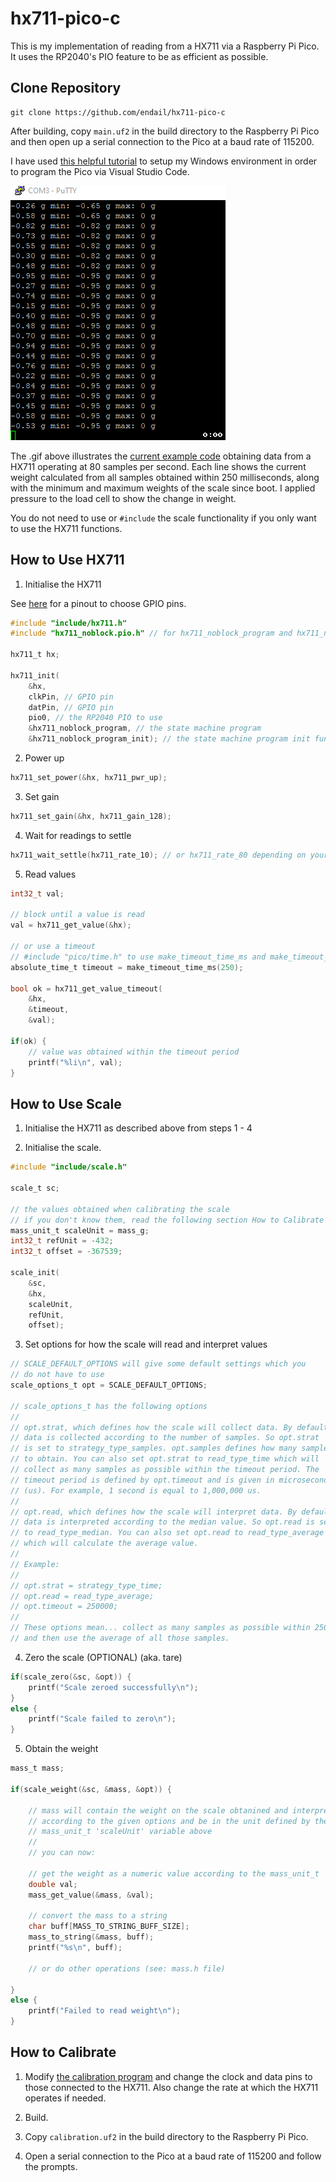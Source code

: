 # hx711-pico-c

This is my implementation of reading from a HX711 via a Raspberry Pi Pico. It uses the RP2040's PIO feature to be as efficient as possible.

## Clone Repository
```console
git clone https://github.com/endail/hx711-pico-c
```

After building, copy `main.uf2` in the build directory to the Raspberry Pi Pico and then open up a serial connection to the Pico at a baud rate of 115200.

I have used [this helpful tutorial](https://paulbupejr.com/raspberry-pi-pico-windows-development/) to setup my Windows environment in order to program the Pico via Visual Studio Code.

![resources/hx711_serialout.gif](resources/hx711_serialout.gif)

The .gif above illustrates the [current example code](main.c) obtaining data from a HX711 operating at 80 samples per second. Each line shows the current weight calculated from all samples obtained within 250 milliseconds, along with the minimum and maximum weights of the scale since boot. I applied pressure to the load cell to show the change in weight.

You do not need to use or `#include` the scale functionality if you only want to use the HX711 functions.

## How to Use HX711

1. Initialise the HX711

See [here](https://learn.adafruit.com/assets/99339) for a pinout to choose GPIO pins.

```c
#include "include/hx711.h"
#include "hx711_noblock.pio.h" // for hx711_noblock_program and hx711_noblock_program_init

hx711_t hx;

hx711_init(
    &hx,
    clkPin, // GPIO pin
    datPin, // GPIO pin
    pio0, // the RP2040 PIO to use
    &hx711_noblock_program, // the state machine program
    &hx711_noblock_program_init); // the state machine program init function
```

2. Power up

```c
hx711_set_power(&hx, hx711_pwr_up);
```

3. Set gain

```c
hx711_set_gain(&hx, hx711_gain_128);
```

4. Wait for readings to settle

```c
hx711_wait_settle(hx711_rate_10); // or hx711_rate_80 depending on your chip's config
```

5. Read values

```c
int32_t val;

// block until a value is read
val = hx711_get_value(&hx);

// or use a timeout
// #include "pico/time.h" to use make_timeout_time_ms and make_timeout_time_us functions
absolute_time_t timeout = make_timeout_time_ms(250);

bool ok = hx711_get_value_timeout(
    &hx,
    &timeout,
    &val);

if(ok) {
    // value was obtained within the timeout period
    printf("%li\n", val);
}
```

## How to Use Scale

1. Initialise the HX711 as described above from steps 1 - 4

2. Initialise the scale.

```c
#include "include/scale.h"

scale_t sc;

// the values obtained when calibrating the scale
// if you don't know them, read the following section How to Calibrate
mass_unit_t scaleUnit = mass_g;
int32_t refUnit = -432;
int32_t offset = -367539;

scale_init(
    &sc,
    &hx,
    scaleUnit,
    refUnit,
    offset);
```

3. Set options for how the scale will read and interpret values

```c
// SCALE_DEFAULT_OPTIONS will give some default settings which you
// do not have to use
scale_options_t opt = SCALE_DEFAULT_OPTIONS;

// scale_options_t has the following options
//
// opt.strat, which defines how the scale will collect data. By default,
// data is collected according to the number of samples. So opt.strat
// is set to strategy_type_samples. opt.samples defines how many samples
// to obtain. You can also set opt.strat to read_type_time which will
// collect as many samples as possible within the timeout period. The
// timeout period is defined by opt.timeout and is given in microseconds
// (us). For example, 1 second is equal to 1,000,000 us.
//
// opt.read, which defines how the scale will interpret data. By default,
// data is interpreted according to the median value. So opt.read is set
// to read_type_median. You can also set opt.read to read_type_average
// which will calculate the average value.
//
// Example:
//
// opt.strat = strategy_type_time;
// opt.read = read_type_average;
// opt.timeout = 250000;
//
// These options mean... collect as many samples as possible within 250ms
// and then use the average of all those samples.
```

4. Zero the scale (OPTIONAL) (aka. tare)

```c
if(scale_zero(&sc, &opt)) {
    printf("Scale zeroed successfully\n");
}
else {
    printf("Scale failed to zero\n");
}
```

5. Obtain the weight

```c
mass_t mass;

if(scale_weight(&sc, &mass, &opt)) {

    // mass will contain the weight on the scale obtanined and interpreted
    // according to the given options and be in the unit defined by the
    // mass_unit_t 'scaleUnit' variable above
    //
    // you can now:

    // get the weight as a numeric value according to the mass_unit_t
    double val;
    mass_get_value(&mass, &val);

    // convert the mass to a string
    char buff[MASS_TO_STRING_BUFF_SIZE];
    mass_to_string(&mass, buff);
    printf("%s\n", buff);

    // or do other operations (see: mass.h file)

}
else {
    printf("Failed to read weight\n");
}
```

## How to Calibrate

1. Modify [the calibration program](calibration.c#L68-L75) and change the clock and data pins to those connected to the HX711. Also change the rate at which the HX711 operates if needed.

2. Build.

3. Copy `calibration.uf2` in the build directory to the Raspberry Pi Pico.

4. Open a serial connection to the Pico at a baud rate of 115200 and follow the prompts.
